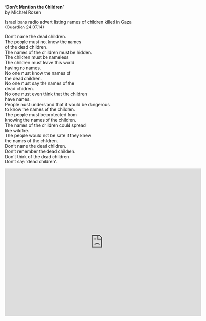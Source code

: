 **‘Don’t Mention the Children’**  
by Michael Rosen  
  
Israel bans radio advert listing names of children killed in Gaza  
(Guardian 24.07.14)  
  
Don’t name the dead children.  
The people must not know the names  
of the dead children.  
The names of the children must be hidden.  
The children must be nameless.  
The children must leave this world  
having no names.  
No one must know the names of  
the dead children.  
No one must say the names of the  
dead children.  
No one must even think that the children  
have names.  
People must understand that it would be dangerous  
to know the names of the children.  
The people must be protected from  
knowing the names of the children.  
The names of the children could spread  
like wildfire.  
The people would not be safe if they knew  
the names of the children.  
Don’t name the dead children.  
Don’t remember the dead children.  
Don’t think of the dead children.  
Don’t say: ‘dead children’.  


<iframe src="https://www.youtube.com/watch?v=9GYGC-Ey1y8" width="640" height="480" frameborder="0" allow="autoplay; fullscreen" allowfullscreen></iframe>  

  

